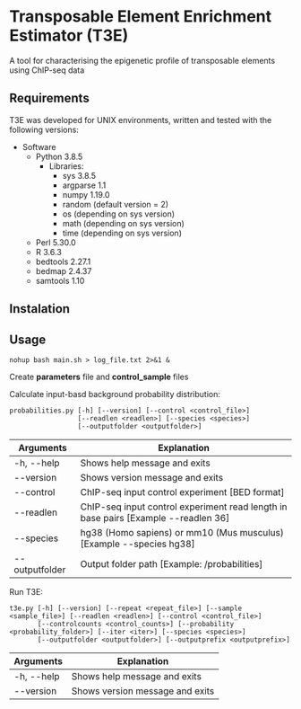 # Transposable Element Enrichment Estimator (T3E) 
A tool for characterising the epigenetic profile of transposable elements using ChIP-seq data
## Requirements
T3E was developed for UNIX environments, written and tested with the following versions:
* Software
  * Python 3.8.5
    * Libraries: 
      * sys 3.8.5
      * argparse 1.1
      * numpy 1.19.0
      * random (default version = 2)
      * os (depending on sys version)
      * math (depending on sys version)
      * time (depending on sys version)
  * Perl 5.30.0
  * R 3.6.3
  * bedtools 2.27.1
  * bedmap 2.4.37
  * samtools 1.10

## Instalation

## Usage
    nohup bash main.sh > log_file.txt 2>&1 &
Create **parameters** file and **control_sample** files

Calculate input-basd background probability distribution:

    probabilities.py [-h] [--version] [--control <control_file>]
                     [--readlen <readlen>] [--species <species>]
                     [--outputfolder <outputfolder>]

| Arguments  | Explanation |
| ------------- | ------------- |
| -h, --help | Shows help message and exits |
| --version | Shows version message and exits |
| --control | ChIP-seq input control experiment [BED format] |
| --readlen | ChIP-seq input control experiment read length in base pairs [Example --readlen 36] |
| --species | hg38 (Homo sapiens) or mm10 (Mus musculus) [Example --species hg38] |
| --outputfolder | Output folder path [Example: /probabilities] |

Run T3E:

    t3e.py [-h] [--version] [--repeat <repeat_file>] [--sample <sample_file>] [--readlen <readlen>] [--control <control_file>]
           [--controlcounts <control_counts>] [--probability <probability_folder>] [--iter <iter>] [--species <species>]
           [--outputfolder <outputfolder>] [--outputprefix <outputprefix>]
              
| Arguments  | Explanation |
| ------------- | ------------- |
| -h, --help | Shows help message and exits |
| --version | Shows version message and exits |
